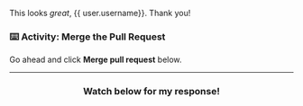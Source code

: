 This looks _great_, {{ user.username}}. Thank you!

### :keyboard: Activity: Merge the Pull Request

Go ahead and click **Merge pull request** below.

<hr>
<h3 align="center">Watch below for my response!</h3>

